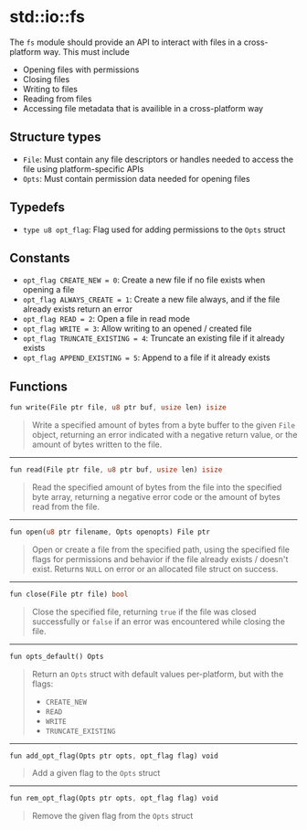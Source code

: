 # std::io::fs
The `fs` module should provide an API to interact with files in a cross-platform way. This must include
- Opening files with permissions
- Closing files
- Writing to files
- Reading from files
- Accessing file metadata that is availible in a cross-platform way

## Structure types
- `File`: Must contain any file descriptors or handles needed to access the file using platform-specific APIs
- `Opts`: Must contain permission data needed for opening files

## Typedefs
- `type u8 opt_flag`: Flag used for adding permissions to the `Opts` struct

## Constants
- `opt_flag CREATE_NEW = 0`: Create a new file if no file exists when opening a file
- `opt_flag ALWAYS_CREATE = 1`: Create a new file always, and if the file already exists return an error
- `opt_flag READ = 2`: Open a file in read mode
- `opt_flag WRITE = 3`: Allow writing to an opened / created file
- `opt_flag TRUNCATE_EXISTING = 4`: Truncate an existing file if it already exists
- `opt_flag APPEND_EXISTING = 5`: Append to a file if it already exists

## Functions
```rust
fun write(File ptr file, u8 ptr buf, usize len) isize
```
> Write a specified amount of bytes from a byte buffer to the given `File` object, returning an error indicated with a negative return value,
or the amount of bytes written to the file.
----
```rust
fun read(File ptr file, u8 ptr buf, usize len) isize
```
> Read the specified amount of bytes from the file into the specified byte array, returning a negative error code or the amount of bytes read from the file.
----
```rust
fun open(u8 ptr filename, Opts openopts) File ptr
```
> Open or create a file from the specified path, using the specified file flags for permissions and behavior if the 
> file already exists / doesn't exist. Returns `NULL` on error or an allocated file struct on success.
----
```rust
fun close(File ptr file) bool
```
> Close the specified file, returning `true` if the file was closed successfully or `false` if an error was encountered
> while closing the file.
----
```rust
fun opts_default() Opts
```
> Return an `Opts` struct with default values per-platform, but with the flags:
> - `CREATE_NEW`
> - `READ`
> - `WRITE`
> - `TRUNCATE_EXISTING`
----
```rust
fun add_opt_flag(Opts ptr opts, opt_flag flag) void
```
> Add a given flag to the `Opts` struct
----
```rust
fun rem_opt_flag(Opts ptr opts, opt_flag flag) void
```
> Remove the given flag from the `Opts` struct
